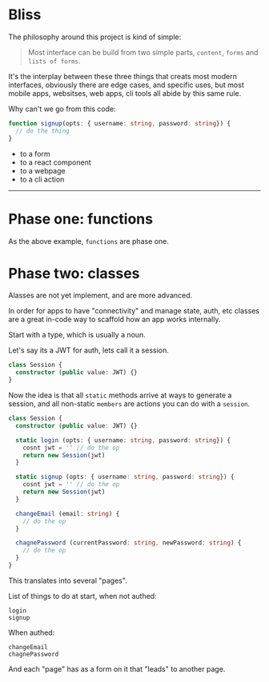 # Bliss

The philosophy around this project is kind of simple:

> Most interface can be build from two simple parts, `content`, `forms` and `lists of forms`.

It's the interplay between these three things that creats most modern interfaces, obviously there are edge cases, and specific uses, but most mobile apps, websitses, web apps, cli tools all abide by this same rule.

Why can't we go from this code:

```ts
function signup(opts: { username: string, password: string}) {
  // do the thing
}
```

* to a form
* to a react component
* to a webpage
* to a cli action

---

# Phase one: functions

As the above example, `functions` are phase one.

# Phase two: classes

Alasses are not yet implement, and are more advanced.

In order for apps to have "connectivity" and manage state, auth, etc classes are a great in-code way to scaffold how an app works internally.

Start with a type, which is usually a noun.

Let's say its a JWT for auth, lets call it a session.

```ts
class Session {
  constructor (public value: JWT) {}
}
```

Now the idea is that all `static` methods arrive at ways to generate a session, and all non-static `members` are actions you can do with a `session`.

```ts
class Session {
  constructor (public value: JWT) {}

  static login (opts: { username: string, password: string}) {
    cosnt jwt = '' // do the op
    return new Session(jwt)
  }

  static signup (opts: { username: string, password: string}) {
    cosnt jwt = '' // do the op
    return new Session(jwt)
  }

  changeEmail (email: string) {
    // do the op
  }

  chagnePassword (currentPassword: string, newPassword: string) {
    // do the op
  }
}
```

This translates into several "pages".

List of things to do at start, when not authed:

```
login
signup
```

When authed:

```
changeEmail
chagnePassword
```

And each "page" has as a form on it that "leads" to another page.